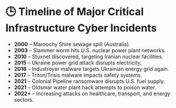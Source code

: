# 🕒 Timeline of Major Critical Infrastructure Cyber Incidents

- **2000** – Maroochy Shire sewage spill (Australia).  
- **2003** – Slammer worm hits U.S. nuclear power plant networks.  
- **2010** – Stuxnet discovered, targeting Iranian nuclear facilities.  
- **2015** – Ukraine power grid attack disrupts electricity.  
- **2016** – Industroyer malware targets Ukrainian energy grid again.  
- **2017** – Triton/Trisis malware impacts safety systems.  
- **2021** – Colonial Pipeline ransomware disrupts U.S. fuel supply.  
- **2021** – Oldsmar water plant hack attempts to poison water.  
- **2022+** – Increasing attacks on healthcare, transport, and energy sectors.  
